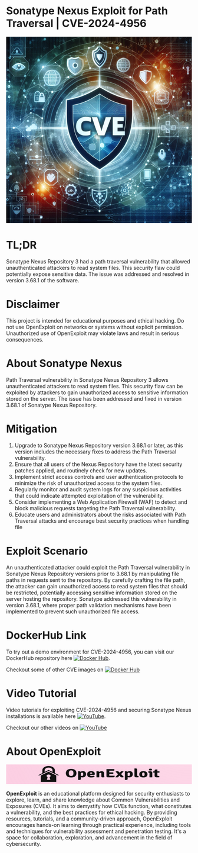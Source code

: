 # Sonatype Nexus Exploit for Path Traversal | CVE-2024-4956
![CVE-2024-4956](https://raw.githubusercontent.com/pawanjswal/pawanjswal.github.io/master/cve-2024-4956/assets/thumbnail.jpg)

# TL;DR
Sonatype Nexus Repository 3 had a path traversal vulnerability that allowed unauthenticated attackers to read system files. This security flaw could potentially expose sensitive data. The issue was addressed and resolved in version 3.68.1 of the software.

# Disclaimer
This project is intended for educational purposes and ethical hacking. Do not use OpenExploit on networks or systems without explicit permission. Unauthorized use of OpenExploit may violate laws and result in serious consequences.

# About Sonatype Nexus
Path Traversal vulnerability in Sonatype Nexus Repository 3 allows unauthenticated attackers to read system files. This security flaw can be exploited by attackers to gain unauthorized access to sensitive information stored on the server. The issue has been addressed and fixed in version 3.68.1 of Sonatype Nexus Repository.

# Mitigation
1. Upgrade to Sonatype Nexus Repository version 3.68.1 or later, as this version includes the necessary fixes to address the Path Traversal vulnerability.
2. Ensure that all users of the Nexus Repository have the latest security patches applied, and routinely check for new updates.
3. Implement strict access controls and user authentication protocols to minimize the risk of unauthorized access to the system files.
4. Regularly monitor and audit system logs for any suspicious activities that could indicate attempted exploitation of the vulnerability.
5. Consider implementing a Web Application Firewall (WAF) to detect and block malicious requests targeting the Path Traversal vulnerability.
6. Educate users and administrators about the risks associated with Path Traversal attacks and encourage best security practices when handling file

# Exploit Scenario
An unauthenticated attacker could exploit the Path Traversal vulnerability in Sonatype Nexus Repository versions prior to 3.68.1 by manipulating file paths in requests sent to the repository. By carefully crafting the file path, the attacker can gain unauthorized access to read system files that should be restricted, potentially accessing sensitive information stored on the server hosting the repository. Sonatype addressed this vulnerability in version 3.68.1, where proper path validation mechanisms have been implemented to prevent such unauthorized file access.

# DockerHub Link
To try out a demo environment for CVE-2024-4956, you can visit our DockerHub repository here [![Docker Hub](https://img.shields.io/badge/Docker_Hub-2496ED?style=flat-square&logo=docker&logoColor=white)](https://hub.docker.com/r/pawanjswal/cve-2024-4956).

Checkout some of other CVE images on [![Docker Hub](https://img.shields.io/badge/Docker_Hub-2496ED?style=flat-square&logo=docker&logoColor=white)](https://hub.docker.com/u/pawanjswal)

# Video Tutorial
Video tutorials for exploiting CVE-2024-4956 and securing Sonatype Nexus installations is available here [![YouTube](https://img.shields.io/badge/YouTube-FF0000?style=flat-square&logo=youtube&logoColor=white)](https://www.youtube.com/watch?v=cve-2024-4956). 

Checkout our other videos on [![YouTube](https://img.shields.io/badge/YouTube-FF0000?style=flat-square&logo=youtube&logoColor=white)](https://www.youtube.com/@OpenExploit)

# About OpenExploit
![OpenExploit](https://raw.githubusercontent.com/pawanjswal/pawanjswal.github.io/refs/heads/master/assets/logo.png)

**OpenExploit** is an educational platform designed for security enthusiasts to explore, learn, and share knowledge about Common Vulnerabilities and Exposures (CVEs). It aims to demystify how CVEs function, what constitutes a vulnerability, and the best practices for ethical hacking. By providing resources, tutorials, and a community-driven approach, OpenExploit encourages hands-on learning through practical experience, including tools and techniques for vulnerability assessment and penetration testing. It's a space for collaboration, exploration, and advancement in the field of cybersecurity.